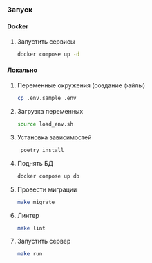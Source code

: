 ### Запуск

#### Docker
1. Запустить сервисы 
   ```sh
   docker compose up -d
   ```
   
#### Локально
1. Переменные окружения (создание файлы)
    ```sh 
    cp .env.sample .env
    ```
2. Загрузка переменных
    ```sh
   source load_env.sh
   ```
3. Установка зависимостей
   ```sh
    poetry install
    ```
4. Поднять БД
    ```sh
   docker compose up db
   ```
5. Провести миграции
    ```sh
   make migrate
   ```
6. Линтер
    ```sh
   make lint
   ```
7. Запустить сервер
    ```sh
   make run
   ```